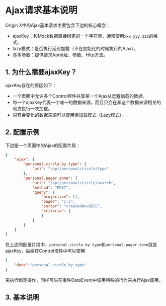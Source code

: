 # Ajax请求基本说明

Origin X中的Ajax基本请求主要包含下边的核心概念：

* ajaxKey：和Mock数据直接绑定的一个字符串，通常使用`xxx.yyy.zzz`的格式。
* lazy模式：是否执行延迟加载（不在初始化的时候执行的Ajax）。
* 基本参数：提供请求Api地址、参数、Http方法。

## 1. 为什么需要ajaxKey？

ajaxKey存在的原因如下：

* 一个页面中允许多个Control控件共享某一个Ajax从远程加载的数据。
* 每一个ajaxKey代表一个唯一的数据来源，而且只会在和这个数据来源相关的地方执行一次加载。
* 只有会变化的数据来源可以使用懒加载模式（Lazy模式）。

## 2. 配置示例

下边是一个页面中的Ajax的配置片段：

```json
{
    "ajax": {
        "personal.circle.by.type": {
            "uri": "/api/personal/circle/type"
        },
        "personal.pager.zone": {
            "uri": "/api/personal/circle/search",
            "method": "POST",
            "query": {
                "projection": [],
                "pager": "1,5",
                "sorter": "createdAt=DESC",
                "criteria": {
                }
            }
        }
    }
}
```

在上边的配置片段中，`personal.circle.by.type`和`personal.pager.zone`就是ajaxKey，后续在Control控件中可以使用

```json
{
    "data":"personal.circle.by.type"
}
```

来执行绑定操作，同样可以在事件DataEvent中调用特殊的行为来执行Ajax调用。

## 3. 基本说明





